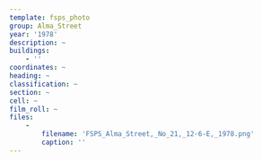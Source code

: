 ```yaml
---
template: fsps_photo
group: Alma_Street
year: '1978'
description: ~
buildings:
    - ''
coordinates: ~
heading: ~
classification: ~
section: ~
cell: ~
film_roll: ~
files:
    -
        filename: 'FSPS_Alma_Street,_No_21,_12-6-E,_1978.png'
        caption: ''
---
```

